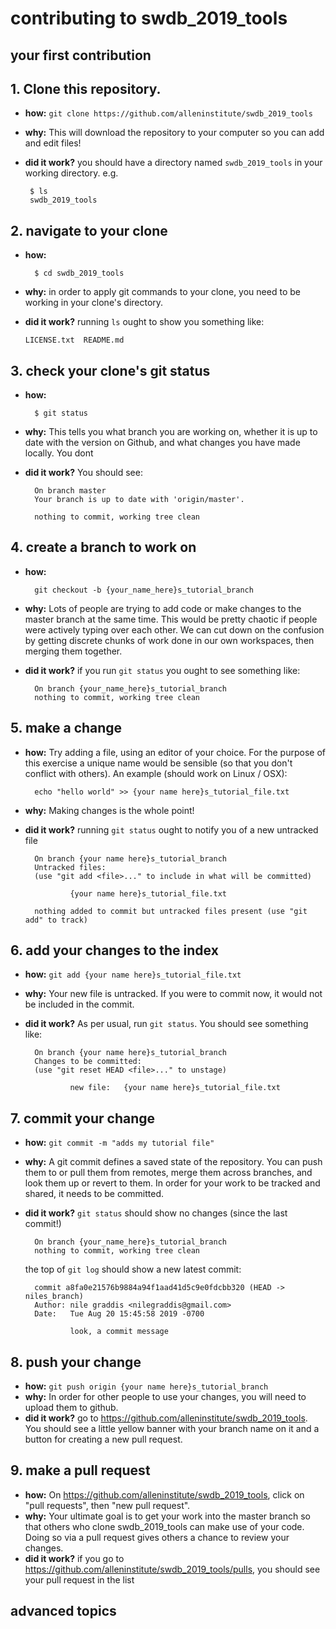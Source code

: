 contributing to swdb_2019_tools
===============================

your first contribution
-----------------------

## 1. Clone this repository. 
 - **how:** `git clone https://github.com/alleninstitute/swdb_2019_tools`
 - **why:** This will download the repository to your computer so you can add and edit files!
 - **did it work?** you should have a directory named `swdb_2019_tools` in your working directory. e.g.

        $ ls
        swdb_2019_tools

## 2. navigate to your clone
- **how:**

        $ cd swdb_2019_tools
- **why:** in order to apply git commands to your clone, you need to be working in your clone's directory.
- **did it work?** running `ls` ought to show you something like:

    ```
    LICENSE.txt  README.md
    ```

## 3. check your clone's git status
- **how:**

        $ git status
- **why:** This tells you what branch you are working on, whether it is up to date with the version on Github, and what changes you have made locally. You dont
- **did it work?** You should see:

        On branch master
        Your branch is up to date with 'origin/master'.

        nothing to commit, working tree clean

## 4. create a branch to work on
- **how:** 

        git checkout -b {your_name_here}s_tutorial_branch
- **why:** Lots of people are trying to add code or make changes to the master branch at the same time. This would be pretty chaotic if people were actively typing over each other. We can cut down on the confusion by getting discrete chunks of work done in our own workspaces, then merging them together.
- **did it work?** if you run `git status` you ought to see something like:

        On branch {your_name_here}s_tutorial_branch
        nothing to commit, working tree clean


## 5. make a change
- **how:** Try adding a file, using an editor of your choice. For the purpose of this exercise a unique name would be sensible (so that you don't conflict with others). An example (should work on Linux / OSX):

        echo "hello world" >> {your name here}s_tutorial_file.txt

- **why:** Making changes is the whole point!
- **did it work?** running `git status` ought to notify you of a new untracked file

        On branch {your name here}s_tutorial_branch
        Untracked files:
        (use "git add <file>..." to include in what will be committed)

                {your name here}s_tutorial_file.txt

        nothing added to commit but untracked files present (use "git add" to track)

## 6. add your changes to the index
- **how:** `git add {your name here}s_tutorial_file.txt`
- **why:** Your new file is untracked. If you were to commit now, it would not be included in the commit.
- **did it work?** As per usual, run `git status`. You should see something like:

        On branch {your name here}s_tutorial_branch
        Changes to be committed:
        (use "git reset HEAD <file>..." to unstage)

                new file:   {your name here}s_tutorial_file.txt

## 7. commit your change
- **how:** `git commit -m "adds my tutorial file"`
- **why:** A git commit defines a saved state of the repository. You can push them to or pull them from remotes, merge them across branches, and look them up or revert to them. In order for your work to be tracked and shared, it needs to be committed.
- **did it work?** `git status` should show no changes (since the last commit!)

        On branch {your_name_here}s_tutorial_branch
        nothing to commit, working tree clean

    the top of `git log` should show a new latest commit:

        commit a8fa0e21576b9884a94f1aad41d5c9e0fdcbb320 (HEAD -> niles_branch)
        Author: nile graddis <nilegraddis@gmail.com>
        Date:   Tue Aug 20 15:45:58 2019 -0700

                look, a commit message

## 8. push your change
- **how:** `git push origin {your name here}s_tutorial_branch`
- **why:** In order for other people to use your changes, you will need to upload them to github.
- **did it work?** go to https://github.com/alleninstitute/swdb_2019_tools. You should see a little yellow banner with your branch name on it and a button for creating a new pull request.

## 9. make a pull request
- **how:** On https://github.com/alleninstitute/swdb_2019_tools, click on "pull requests", then "new pull request".
- **why:** Your ultimate goal is to get your work into the master branch so that others who clone swdb_2019_tools can make use of your code. Doing so via a pull request gives others a chance to review your changes.
- **did it work?** if you go to https://github.com/alleninstitute/swdb_2019_tools/pulls, you should see your pull request in the list

advanced topics
---------------